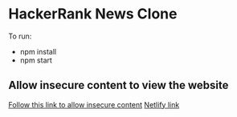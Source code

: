 # HackerRank News Clone
To run:
* npm install
* npm start

## Allow insecure content to view the website
[Follow this link to allow insecure content](https://stackoverflow.com/questions/37387711/page-loaded-over-https-but-requested-an-insecure-xmlhttprequest-endpoint)
[Netlify link](https://superlative-jalebi-ca2d0f.netlify.app/)


